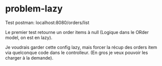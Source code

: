 # problem-lazy

Test postman:
localhost:8080/orders/list

Le premier test retourne un order items à null (Logique dans le ORder model, on est en lazy).

Je voudrais garder cette config lazy, mais forcer la récup des orders item via quelconque code dans le controlleur. (En gros je veux pouvoir les charger à la demande).

